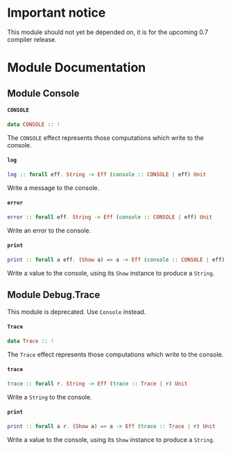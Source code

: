 # Important notice

This module should not yet be depended on, it is for the upcoming 0.7 compiler release.

# Module Documentation

## Module Console

#### `CONSOLE`

``` purescript
data CONSOLE :: !
```

The `CONSOLE` effect represents those computations which write to the console.

#### `log`

``` purescript
log :: forall eff. String -> Eff (console :: CONSOLE | eff) Unit
```

Write a message to the console.

#### `error`

``` purescript
error :: forall eff. String -> Eff (console :: CONSOLE | eff) Unit
```

Write an error to the console.

#### `print`

``` purescript
print :: forall a eff. (Show a) => a -> Eff (console :: CONSOLE | eff) Unit
```

Write a value to the console, using its `Show` instance to produce a `String`.


## Module Debug.Trace


This module is deprecated. Use `Console` instead.

#### `Trace`

``` purescript
data Trace :: !
```

The `Trace` effect represents those computations which write to the console.

#### `trace`

``` purescript
trace :: forall r. String -> Eff (trace :: Trace | r) Unit
```

Write a `String` to the console.

#### `print`

``` purescript
print :: forall a r. (Show a) => a -> Eff (trace :: Trace | r) Unit
```

Write a value to the console, using its `Show` instance to produce a `String`.



